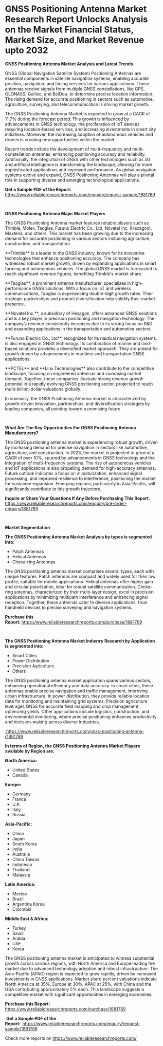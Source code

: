 <p><h1>GNSS Positioning Antenna Market Research Report Unlocks Analysis on the Market Financial Status, Market Size, and Market Revenue upto 2032</h1></p><p><strong>GNSS Positioning Antenna Market Analysis and Latest Trends</strong></p>
<p><p>GNSS (Global Navigation Satellite System) Positioning Antennas are essential components in satellite navigation systems, enabling accurate position, navigation, and timing services for various applications. These antennas receive signals from multiple GNSS constellations, like GPS, GLONASS, Galileo, and BeiDou, to determine precise location information. The rising demand for accurate positioning in sectors such as automotive, agriculture, surveying, and telecommunication is driving market growth. </p><p>The GNSS Positioning Antenna Market is expected to grow at a CAGR of 11.7% during the forecast period. This growth is influenced by advancements in GNSS technology, the proliferation of IoT devices requiring location-based services, and increasing investments in smart city initiatives. Moreover, the increasing adoption of autonomous vehicles and drones is creating new opportunities within the market. </p><p>Recent trends include the development of multi-frequency and multi-constellation antennas, enhancing positioning accuracy and reliability. Additionally, the integration of GNSS with other technologies such as 5G and artificial intelligence is transforming the landscape, allowing for more sophisticated applications and improved performance. As global navigation systems evolve and expand, GNSS Positioning Antennas will play a pivotal role in supporting diverse and emerging technological applications.</p></p>
<p><strong>Get a Sample PDF of the Report:&nbsp;</strong> <a href="https://www.reliableresearchreports.com/enquiry/request-sample/1881769?utm_campaign=2458&utm_medium=2&utm_source=Github&utm_content=ia&utm_term=11022025&utm_id=gnss-positioning-antenna">https://www.reliableresearchreports.com/enquiry/request-sample/1881769</a></p>
<p>&nbsp;</p>
<p><strong>GNSS Positioning Antenna Major Market Players</strong></p>
<p><p>The GNSS Positioning Antenna market features notable players such as Trimble, Molex, Taoglas, Furuno Electric Co., Ltd, Novatel Inc. (Hexagon), Maxtena, and others. This market has been growing due to the increasing demand for accurate positioning in various sectors including agriculture, construction, and transportation.</p><p>**Trimble** is a leader in the GNSS industry, known for its innovative technologies that enhance positioning accuracy. The company has witnessed robust market growth, driven by expanding applications in smart farming and autonomous vehicles. The global GNSS market is forecasted to reach significant revenue figures, benefiting Trimble's market share.</p><p>**Taoglas**, a prominent antenna manufacturer, specializes in high-performance GNSS solutions. With a focus on IoT and wireless communications, Taoglas is experiencing double-digit growth rates. Their strategic partnerships and product diversification help solidify their market presence.</p><p>**Novatel Inc.**, a subsidiary of Hexagon, offers advanced GNSS solutions and is a key player in precision positioning and navigation technology. The company’s revenue consistently increases due to its strong focus on R&D and expanding applications in the transportation and automotive sectors.</p><p>**Furuno Electric Co., Ltd**, recognized for its nautical navigation systems, is also engaged in GNSS technology. Its combination of marine and land-based solutions provides a diversified market approach. They are poised for growth driven by advancements in maritime and transportation GNSS applications.</p><p>**PCTEL** and **Linx Technologies** also contribute to the competitive landscape, focusing on engineered antennas and increasing market demand. Together, these companies illustrate strong revenue growth potential in a rapidly evolving GNSS positioning sector, projected to reach multi-billion-dollar valuations globally. </p><p>In summary, the GNSS Positioning Antenna market is characterized by growth-driven innovation, partnerships, and diversification strategies by leading companies, all pointing toward a promising future.</p></p>
<p>&nbsp;</p>
<p><strong>What Are The Key Opportunities For GNSS Positioning Antenna Manufacturers?</strong></p>
<p><p>The GNSS positioning antenna market is experiencing robust growth, driven by increasing demand for precise navigation in sectors like automotive, agriculture, and construction. In 2023, the market is projected to grow at a CAGR of over 10%, spurred by advancements in GNSS technology and the integration of multi-frequency systems. The rise of autonomous vehicles and IoT applications is also propelling demand for high-accuracy antennas. Future outlook indicates a focus on miniaturization, enhanced signal processing, and improved resilience to interference, positioning the market for sustained expansion. Emerging regions, particularly in Asia-Pacific, will significantly contribute to this growth trajectory.</p></p>
<p><strong>Inquire or Share Your Questions If Any Before Purchasing This Report:</strong> <a href="https://www.reliableresearchreports.com/enquiry/pre-order-enquiry/1881769?utm_campaign=2458&utm_medium=2&utm_source=Github&utm_content=ia&utm_term=11022025&utm_id=gnss-positioning-antenna">https://www.reliableresearchreports.com/enquiry/pre-order-enquiry/1881769</a></p>
<p>&nbsp;</p>
<p><strong>Market Segmentation</strong></p>
<p><strong>The GNSS Positioning Antenna Market Analysis by types is segmented into:</strong></p>
<p><ul><li>Patch Antennas</li><li>Helical Antennas</li><li>Choke-ring Antennas</li></ul></p>
<p><p>The GNSS positioning antenna market comprises several types, each with unique features. Patch antennas are compact and widely used for their low profile, suitable for mobile applications. Helical antennas offer higher gain and circular polarization, ideal for robust satellite communication. Choke-ring antennas, characterized by their multi-layer design, excel in precision applications by minimizing multipath interference and enhancing signal reception. Together, these antennas cater to diverse applications, from handheld devices to precise surveying and navigation systems.</p></p>
<p><strong>Purchase this Report:&nbsp;</strong><a href="https://www.reliableresearchreports.com/purchase/1881769?utm_campaign=2458&utm_medium=2&utm_source=Github&utm_content=ia&utm_term=11022025&utm_id=gnss-positioning-antenna">https://www.reliableresearchreports.com/purchase/1881769</a></p>
<p>&nbsp;</p>
<p><strong>The GNSS Positioning Antenna Market Industry Research by Application is segmented into:</strong></p>
<p><ul><li>Smart Cities</li><li>Power Distribution</li><li>Precision Agriculture</li><li>Others</li></ul></p>
<p><p>The GNSS positioning antenna market application spans various sectors, enhancing operational efficiency and data accuracy. In smart cities, these antennas enable precise navigation and traffic management, improving urban infrastructure. In power distribution, they provide reliable location data for monitoring and maintaining grid systems. Precision agriculture leverages GNSS for accurate field mapping and crop management, optimizing yields. Other applications include logistics, construction, and environmental monitoring, where precise positioning enhances productivity and decision-making across diverse industries.</p></p>
<p><a href="https://www.reliableresearchreports.com/gnss-positioning-antenna-r1881769?utm_campaign=2458&utm_medium=2&utm_source=Github&utm_content=ia&utm_term=11022025&utm_id=gnss-positioning-antenna">&nbsp;https://www.reliableresearchreports.com/gnss-positioning-antenna-r1881769</a></p>
<p><strong>In terms of Region, the GNSS Positioning Antenna Market Players available by Region are:</strong></p>
<p>
    <p> <strong> North America: </strong>
        <ul>
            <li>United States</li>
            <li>Canada</li>
        </ul>
        </p> 
    <p> <strong> Europe: </strong>
        <ul>
            <li>Germany</li>
            <li>France</li>
            <li>U.K.</li>
            <li>Italy</li>
            <li>Russia</li>
        </ul>
        </p> 
    <p> <strong> Asia-Pacific: </strong>
        <ul>
            <li>China</li>
            <li>Japan</li>
            <li>South Korea</li>
            <li>India</li>
            <li>Australia</li>
            <li>China Taiwan</li>
            <li>Indonesia</li>
            <li>Thailand</li>
            <li>Malaysia</li>
        </ul>
        </p> 
    <p> <strong> Latin America: </strong>
        <ul>
            <li>Mexico</li>
            <li>Brazil</li>
            <li>Argentina Korea</li>
            <li>Colombia</li>
        </ul>
        </p> 
    <p> <strong> Middle East & Africa: </strong>
        <ul>
            <li>Turkey</li>
            <li>Saudi</li>
            <li>Arabia</li>
            <li>UAE</li>
            <li>Korea</li>
        </ul>
    </p>
    </p>
<p><p>The GNSS positioning antenna market is anticipated to witness substantial growth across various regions, with North America and Europe leading the market due to advanced technology adoption and robust infrastructure. The Asia-Pacific (APAC) region is expected to grow rapidly, driven by increased investments in GNSS applications. Market share percent valuations indicate North America at 35%, Europe at 30%, APAC at 25%, with China and the USA contributing approximately 5% each. This landscape suggests a competitive market with significant opportunities in emerging economies.</p></p>
<p><strong>Purchase this Report: </strong><a href="https://www.reliableresearchreports.com/purchase/1881769?utm_campaign=2458&utm_medium=2&utm_source=Github&utm_content=ia&utm_term=11022025&utm_id=gnss-positioning-antenna">https://www.reliableresearchreports.com/purchase/1881769</a></p>
<p>&nbsp;<strong>Get a Sample PDF of the Report:&nbsp;&nbsp;</strong><a href="https://www.reliableresearchreports.com/enquiry/request-sample/1881769?utm_campaign=2458&utm_medium=2&utm_source=Github&utm_content=ia&utm_term=11022025&utm_id=gnss-positioning-antenna">https://www.reliableresearchreports.com/enquiry/request-sample/1881769</a></p>
<p><strong></strong></p>
<p>Check more reports on <a href="https://www.reliableresearchreports.com/?utm_campaign=2458&utm_medium=2&utm_source=Github&utm_content=ia&utm_term=11022025&utm_id=gnss-positioning-antenna">https://www.reliableresearchreports.com/</a></p>